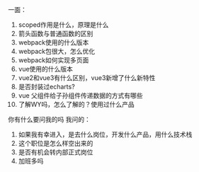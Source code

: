 一面：
1. scoped作用是什么，原理是什么
2. 箭头函数与普通函数的区别
3. webpack使用的什么版本
4. webpack包很大，怎么优化
5. webpack如何实现多页面
6. vue使用的什么版本
7. vue2和vue3有什么区别，vue3新增了什么新特性
8. 是否封装过echarts?
9. vue 父组件给子孙组件传递数据的方式有哪些
10. 了解WY吗，怎么了解的？使用过什么产品


你有什么要问我的吗
我问的：
1. 如果我有幸进入，是去什么岗位，开发什么产品，用什么技术栈
2. 这个职位是怎么样空出来的
3. 是否有机会转内部正式岗位
4. 加班多吗